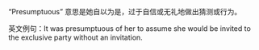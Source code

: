 “Presumptuous” 意思是她自以为是，过于自信或无礼地做出猜测或行为。

英文例句：It was presumptuous of her to assume she would be invited to the exclusive party without an invitation.
